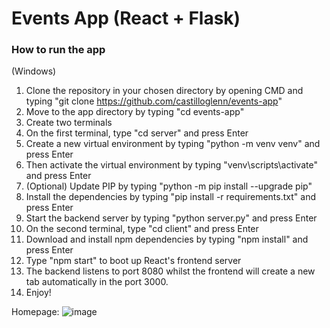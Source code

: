 # Events App  (React + Flask)

### How to run the app 

(Windows)
1. Clone the repository in your chosen directory by opening CMD and typing "git clone https://github.com/castilloglenn/events-app"
2. Move to the app directory by typing "cd events-app"
3. Create two terminals
4. On the first terminal, type "cd server" and press Enter
5. Create a new virtual environment by typing "python -m venv venv" and press Enter
6. Then activate the virtual environment by typing "venv\scripts\activate" and press Enter
7. (Optional) Update PIP by typing "python -m pip install --upgrade pip"
8. Install the dependencies by typing "pip install -r requirements.txt" and press Enter
9. Start the backend server by typing "python server.py" and press Enter
10. On the second terminal, type "cd client" and press Enter
11. Download and install npm dependencies by typing "npm install" and press Enter
12. Type "npm start" to boot up React's frontend server
13. The backend listens to port 8080 whilst the frontend will create a new tab automatically in the port 3000.
14. Enjoy!


Homepage:
![image](https://github.com/castilloglenn/events-app/assets/55197203/2da5bd78-cc96-4f51-ba8e-6d346e2b1800)
